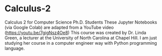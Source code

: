 # Calculus-2

Calculus 2 for Computer Science Ph.D. Students
These Jupyter Notebooks (via Google Colab) are adapted from a YouTube video (https://youtu.be/7gigNsz4Oe8)
This course was created by Dr. Linda Green, a lecturer at the University of North Carolina at Chapel Hill.
I am just studying her course in a computer engineer way with Python programming language.
